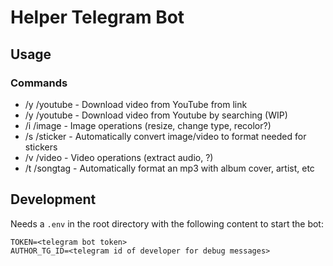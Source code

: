 # Helper Telegram Bot

## Usage
### Commands
* /y /youtube <link> - Download video from YouTube from link
* /y /youtube <query> - Download video from Youtube by searching (WIP)
* /i /image - Image operations (resize, change type, recolor?)
* /s /sticker - Automatically convert image/video to format needed for stickers
* /v /video - Video operations (extract audio, ?)
* /t /songtag - Automatically format an mp3 with album cover, artist, etc

## Development
Needs a `.env` in the root directory with the following content to start the bot:
```
TOKEN=<telegram bot token>
AUTHOR_TG_ID=<telegram id of developer for debug messages>
```
